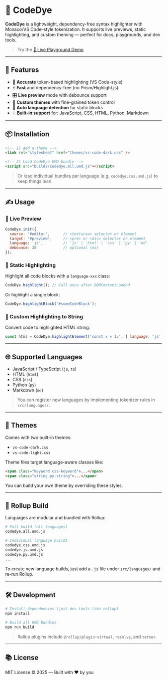 
# 🎨 CodeDye

**CodeDye** is a lightweight, dependency-free syntax highlighter with Monaco/VS Code–style tokenization. It supports live previews, static highlighting, and custom theming — perfect for docs, playgrounds, and dev tools.

> Try the [🔗 Live Playground Demo](./demo/index.html)

---

## 🚀 Features

- 🔧 **Accurate** token-based highlighting (VS Code-style)
- ⚡ **Fast** and dependency-free (no Prism/Highlight.js)
- 🎛️ **Live preview** mode with debounce support
- 🌈 **Custom themes** with fine-grained token control
- 🧠 **Auto language detection** for static blocks
- 💡 **Built-in support** for: JavaScript, CSS, HTML, Python, Markdown

---

## 📦 Installation

```html
<!-- 1) Add a theme -->
<link rel="stylesheet" href="themes/vs-code-dark.css" />

<!-- 2) Load CodeDye UMD bundle -->
<script src="builds/codedye.all.umd.js"></script>
```

> Or load individual bundles per language (e.g. `codedye.css.umd.js`) to keep things lean.

---

## ✍️ Usage

### 🔧 Live Preview

```js
CodeDye.init({
  source: '#editor',      // <textarea> selector or element
  target: '#preview',     // <pre> or <div> selector or element
  language: 'js',         // 'js' | 'html' | 'css' | 'py' | 'md'
  debounce: 30            // optional (ms)
});
```

### 📄 Static Highlighting

Highlight all code blocks with a `language-xxx` class:

```js
CodeDye.highlight(); // Call once after DOMContentLoaded
```

Or highlight a single block:

```js
CodeDye.highlightBlock('#someCodeBlock');
```

### 🎨 Custom Highlighting to String

Convert code to highlighted HTML string:

```js
const html = CodeDye.highlightElement('const x = 1;', { language: 'js' });
```

---

## 🌐 Supported Languages

- JavaScript / TypeScript (`js`, `ts`)
- HTML (`html`)
- CSS (`css`)
- Python (`py`)
- Markdown (`md`)

> You can register new languages by implementing tokenizer rules in `src/languages/`.

---

## 🎨 Themes

Comes with two built-in themes:

- `vs-code-dark.css`
- `vs-code-light.css`

Theme files target language-aware classes like:

```html
<span class="keyword css-keyword">...</span>
<span class="string py-string">...</span>
```

You can build your own theme by overriding these styles.

---

## 🧩 Rollup Build

Languages are modular and bundled with Rollup:

```bash
# Full build (all languages)
codedye.all.umd.js

# Individual language builds
codedye.css.umd.js
codedye.js.umd.js
codedye.py.umd.js
...
```

To create new language builds, just add a `.js` file under `src/languages/` and re-run Rollup.

---

## 🛠️ Development

```bash
# Install dependencies (just dev tools like rollup)
npm install

# Build all UMD bundles
npm run build
```

> Rollup plugins include `@rollup/plugin-virtual`, `resolve`, and `terser`.

---

## 📚 License

MIT License © 2025 — Built with ❤️ by you

